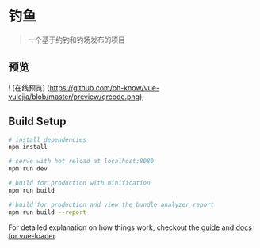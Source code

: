# 钓鱼

> 一个基于约钓和钓场发布的项目

## 预览
! [在线预览] (https://github.com/oh-know/vue-yulejia/blob/master/preview/qrcode.png);
## Build Setup

``` bash
# install dependencies
npm install

# serve with hot reload at localhost:8080
npm run dev

# build for production with minification
npm run build

# build for production and view the bundle analyzer report
npm run build --report
```

For detailed explanation on how things work, checkout the [guide](http://vuejs-templates.github.io/webpack/) and [docs for vue-loader](http://vuejs.github.io/vue-loader).
